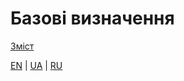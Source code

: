 # Базові визначення

[Зміст](README_ua.md)

[EN](definitions.md) | [UA](definitions_ua.md) | [RU](definitions_ua.md)